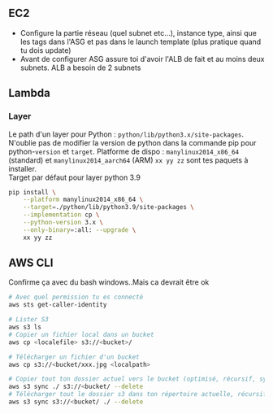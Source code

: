 ## EC2
* Configure la partie réseau (quel subnet etc...), instance type, ainsi que les tags dans l'ASG et pas dans le launch template (plus pratique quand tu dois update)
* Avant de configurer ASG assure toi d'avoir l'ALB de fait et au moins deux subnets. ALB a besoin de 2 subnets
  
## Lambda 
### Layer
Le path d'un layer pour Python : `python/lib/python3.x/site-packages`.  
N'oublie pas de modifier la version de python dans la commande pip pour python-`version` et `target`.
Platforme de dispo : `manylinux2014_x86_64` (standard) et `manylinux2014_aarch64` (ARM)
`xx yy zz` sont tes paquets à installer.  
Target par défaut pour layer python 3.9
```bash
pip install \
    --platform manylinux2014_x86_64 \
    --target=./python/lib/python3.9/site-packages \
    --implementation cp \
    --python-version 3.x \
    --only-binary=:all: --upgrade \
    xx yy zz
```

## AWS CLI
Confirme ça avec du bash windows..Mais ca devrait être ok
```bash
# Avec quel permission tu es connecté
aws sts get-caller-identity

# Lister S3
aws s3 ls
# Copier un fichier local dans un bucket
aws cp <localefile> s3://<bucket>/

# Télécharger un fichier d'un bucket
aws cp s3://<bucket/xxx.jpg <localpath>

# Copier tout ton dossier actuel vers le bucket (optimisé, récursif, sync ne fait que la différence + suppression des anciens fichiers)
aws s3 sync ./ s3://<bucket/ --delete
# Télécharger tout le dossier s3 dans ton répertoire actuelle, récursif
aws s3 sync s3://<bucket/ ./ --delete
```